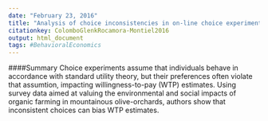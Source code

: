 ```yaml
---
date: "February 23, 2016"
title: "Analysis of choice inconsistencies in on-line choice experiments: impact on welfare measures"
citationkey: ColomboGlenkRocamora-Montiel2016
output: html_document
tags: #BehavioralEconomics 
---
```


####Summary
Choice experiments assume that individuals behave in accordance with standard utility theory, but their preferences often violate that assumtion, impacting willingness-to-pay (WTP) estimates. Using survey data aimed at valuing the environmental and social impacts of organic farming in mountainous olive-orchards, authors show that inconsistent choices can bias WTP estimates.
